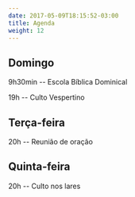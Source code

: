 ```yaml
---
date: 2017-05-09T18:15:52-03:00
title: Agenda
weight: 12
---
```


## Domingo

9h30min -- Escola Bíblica Dominical

19h -- Culto Vespertino

## Terça-feira

20h -- Reunião de oração

## Quinta-feira

20h -- Culto nos lares

